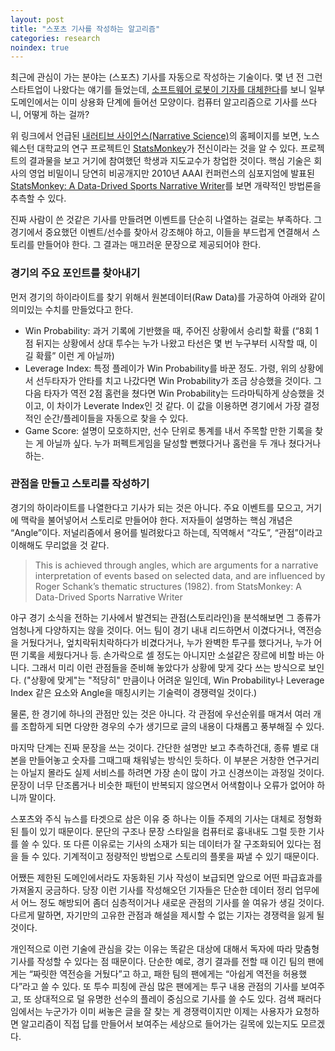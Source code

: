 ```yaml
---
layout: post
title: "스포츠 기사를 작성하는 알고리즘"
categories: research
noindex: true
---
```


최근에 관심이 가는 분야는 (스포츠) 기사를 자동으로 작성하는 기술이다. 몇 년 전 그런 스타트업이 나왔다는 얘기를 들었는데, [소프트웨어 로봇이 기자를 대체한다](http://jackay21c.blogspot.kr/2014/03/blog-post_11.html)를 보니 일부 도메인에서는 이미 상용화 단계에 들어선 모양이다. 컴퓨터 알고리즘으로 기사를 쓰다니, 어떻게 하는 걸까?

위 링크에서 언급된 [내러티브 사이언스(Narrative Science)](http://narrativescience.com)의 홈페이지를 보면, 노스웨스턴 대학교의 연구 프로젝트인 [StatsMonkey](http://infolab.northwestern.edu/projects/stats-monkey)가 전신이라는 것을 알 수 있다. 프로젝트의 결과물을 보고 거기에 참여했던 학생과 지도교수가 창업한 것이다. 핵심 기술은 회사의 영업 비밀이니 당연히 비공개지만 2010년 AAAI 컨퍼런스의 심포지엄에 발표된 [StatsMonkey: A Data-Drived Sports Narrative Writer](http://www.aaai.org/ocs/index.php/FSS/FSS10/paper/view/2305)를 보면 개략적인 방법론을 추측할 수 있다.<!--more-->

진짜 사람이 쓴 것같은 기사를 만들려면 이벤트를 단순히 나열하는 걸로는 부족하다. 그 경기에서 중요했던 이벤트/선수를 찾아서 강조해야 하고, 이들을 부드럽게 연결해서 스토리를 만들어야 한다. 그 결과는 매끄러운 문장으로 제공되어야 한다.

### 경기의 주요 포인트를 찾아내기

먼저 경기의 하이라이트를 찾기 위해서 원본데이터(Raw Data)를 가공하여 아래와 같이 의미있는 수치를 만들었다고 한다.

- Win Probability: 과거 기록에 기반했을 때, 주어진 상황에서 승리할 확률 (“8회 1점 뒤지는 상황에서 상대 투수는 누가 나왔고 타선은 몇 번 누구부터 시작할 때, 이길 확률” 이런 게 아닐까)
- Leverage Index: 특정 플레이가 Win Probability를 바꾼 정도. 가령, 위의 상황에서 선두타자가 안타를 치고 나갔다면 Win Probability가 조금 상승했을 것이다. 그 다음 타자가 역전 2점 홈런을 쳤다면 Win Probability는 드라마틱하게 상승했을 것이고, 이 차이가 Leverate Index인 것 같다. 이 값을 이용하면 경기에서 가장 결정적인 순간/플레이들을 자동으로 찾을 수 있다.
- Game Score: 설명이 모호하지만, 선수 단위로 통계를 내서 주목할 만한 기록을 찾는 게 아닐까 싶다. 누가 퍼펙트게임을 달성할 뻔했다거나 홈런을 두 개나 쳤다거나 하는.

### 관점을 만들고 스토리를 작성하기

경기의 하이라이트를 나열한다고 기사가 되는 것은 아니다. 주요 이벤트를 모으고, 거기에 맥락을 불어넣어서 스토리로 만들어야 한다. 저자들이 설명하는 핵심 개념은 “Angle”이다. 저널리즘에서 용어를 빌려왔다고 하는데, 직역해서 “각도”, “관점”이라고 이해해도 무리없을 것 같다.

> This is achieved through angles, which are arguments for a narrative interpretation of events based on selected data, and are influenced by Roger Schank’s thematic structures (1982). from StatsMonkey: A Data-Drived Sports Narrative Writer

야구 경기 소식을 전하는 기사에서 발견되는 관점(스토리라인)을 분석해보면 그 종류가 엄청나게 다양하지는 않을 것이다. 어느 팀이 경기 내내 리드하면서 이겼다거나, 역전승을 거뒀다거나, 엎치락뒤치락하다가 비겼다거나, 누가 완벽한 투구를 했다거나, 누가 어떤 기록을 세웠다거나 등. 손가락으로 셀 정도는 아니지만 소설같은 장르에 비할 바는 아니다. 그래서 미리 이런 관점들을 준비해 놓았다가 상황에 맞게 갖다 쓰는 방식으로 보인다. ("상황에 맞게"는 "적당히" 만큼이나 어려운 일인데, Win Probability나 Leverage Index 같은 요소와 Angle을 매칭시키는 기술력이 경쟁력일 것이다.)

물론, 한 경기에 하나의 관점만 있는 것은 아니다. 각 관점에 우선순위를 매겨서 여러 개를 조합하게 되면 다양한 경우의 수가 생기므로 글의 내용이 다채롭고 풍부해질 수 있다.

마지막 단계는 진짜 문장을 쓰는 것이다. 간단한 설명만 보고 추측하건대, 종류 별로 대본을 만들어놓고 숫자를 그때그때 채워넣는 방식인 듯하다. 이 부분은 거창한 연구거리는 아닐지 몰라도 실제 서비스를 하려면 가장 손이 많이 가고 신경쓰이는 과정일 것이다. 문장이 너무 단조롭거나 비슷한 패턴이 반복되지 않으면서 어색함이나 오류가 없어야 하니까 말이다.

스포츠와 주식 뉴스를 타겟으로 삼은 이유 중 하나는 이들 주제의 기사는 대체로 정형화된 틀이 있기 때문이다. 문단의 구조나 문장 스타일을 컴퓨터로 흉내내도 그럴 듯한 기사를 쓸 수 있다. 또 다른 이유로는 기사의 소재가 되는 데이터가 잘 구조화되어 있다는 점을 들 수 있다. 기계적이고 정량적인 방법으로 스토리의 플롯을 짜낼 수 있기 때문이다.

어쨌든 제한된 도메인에서라도 자동화된 기사 작성이 보급되면 앞으로 어떤 파급효과를 가져올지 궁금하다. 당장 이런 기사를 작성해오던 기자들은 단순한 데이터 정리 업무에서 어느 정도 해방되어 좀더 심층적이거나 새로운 관점의 기사를 쓸 여유가 생길 것이다. 다르게 말하면, 자기만의 고유한 관점과 해설을 제시할 수 없는 기자는 경쟁력을 잃게 될 것이다.

개인적으로 이런 기술에 관심을 갖는 이유는 똑같은 대상에 대해서 독자에 따라 맞춤형 기사를 작성할 수 있다는 점 때문이다. 단순한 예로, 경기 결과를 전할 때 이긴 팀의 팬에게는 “짜릿한 역전승을 거뒀다”고 하고, 패한 팀의 팬에게는 “아쉽게 역전을 허용했다”라고 쓸 수 있다. 또 투수 피칭에 관심 많은 팬에게는 투구 내용 관점의 기사를 보여주고, 또 상대적으로 덜 유명한 선수의 플레이 중심으로 기사를 쓸 수도 있다. 검색 패러다임에서는 누군가가 이미 써놓은 글을 잘 찾는 게 경쟁력이지만 이제는 사용자가 요청하면 알고리즘이 직접 답를 만들어서 보여주는 세상으로 들어가는 길목에 있는지도 모르겠다.